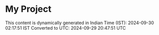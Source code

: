 # My Project

This content is dynamically generated in Indian Time (IST): 2024-09-30 02:17:51 IST
Converted to UTC: 2024-09-29 20:47:51 UTC
